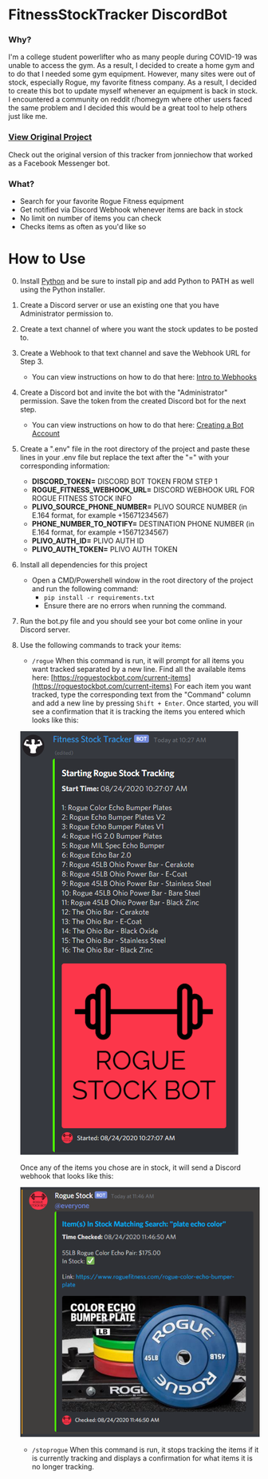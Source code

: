 # FitnessStockTracker DiscordBot
### Why?
I'm a college student powerlifter who as many people during COVID-19 was
unable to access the gym. As a result, I decided to create a home gym and to do
that I needed some gym equipment. However, many sites were out of stock, especially
Rogue, my favorite fitness company. As a result, I decided to create this bot
to update myself whenever an equipment is back in stock. I encountered a community
on reddit r/homegym where other users faced the same problem and I decided this would
be a great tool to help others just like me.

### [View Original Project](https://github.com/jonniechow/RogueStockBot/)
Check out the original version of this tracker from jonniechow that worked as a Facebook Messenger bot.

### What?
* Search for your favorite Rogue Fitness equipment
* Get notified via Discord Webhook whenever items are back in stock
* No limit on number of items you can check
* Checks items as often as you'd like so

# How to Use
0. Install [Python](https://www.python.org/downloads/) and be sure to install pip and add Python to PATH as well using the Python installer.
1. Create a Discord server or use an existing one that you have Administrator permission to.
2. Create a text channel of where you want the stock updates to be posted to.
3. Create a Webhook to that text channel and save the Webhook URL for Step 3.
	- You can view instructions on how to do that here: [Intro to Webhooks](https://support.discord.com/hc/en-us/articles/228383668-Intro-to-Webhooks)
4. Create a Discord bot and invite the bot with the "Administrator" permission. Save the token from the created Discord bot for the next step.
	- You can view instructions on how to do that here: [Creating a Bot Account](https://discordpy.readthedocs.io/en/latest/discord.html)
5. Create a ".env" file in the root directory of the project and paste these lines in your .env file but replace the text after the "=" with your corresponding information:
	- **DISCORD_TOKEN=** DISCORD BOT TOKEN FROM STEP 1
	- **ROGUE_FITNESS_WEBHOOK_URL=** DISCORD WEBHOOK URL FOR ROGUE FITNESS STOCK INFO
	- **PLIVO_SOURCE_PHONE_NUMBER=** PLIVO SOURCE NUMBER (in E.164 format, for example +15671234567)
	- **PHONE_NUMBER_TO_NOTIFY=** DESTINATION PHONE NUMBER (in E.164 format, for example +15671234567)
	- **PLIVO_AUTH_ID=** PLIVO AUTH ID
	- **PLIVO_AUTH_TOKEN=** PLIVO AUTH TOKEN
6. Install all dependencies for this project
	- Open a CMD/Powershell window in the root directory of the project and run the following command:
		- ``pip install -r requirements.txt``
		- Ensure there are no errors when running the command.
7. Run the bot.py file and you should see your bot come online in your Discord server.
8. Use the following commands to track your items:
	- ``/rogue`` When this command is run, it will prompt for all items you want tracked separated by a new line. Find all the available items here: [https://roguestockbot.com/current-items](https://roguestockbot.com/current-items) For each item you want tracked, type the corresponding text from the "Command" column and add a new line by pressing ``Shift + Enter``. Once started, you will see a confirmation that it is tracking the items you entered which looks like this:
	
	![result](/images/Start-Tracking.png)

	Once any of the items you chose are in stock, it will send a Discord webhook that looks like this:

	![result](/images/InStock-Webhook.png)
	
	- ``/stoprogue`` When this command is run, it stops tracking the items if it is currently tracking and displays a confirmation for what items it is no longer tracking.